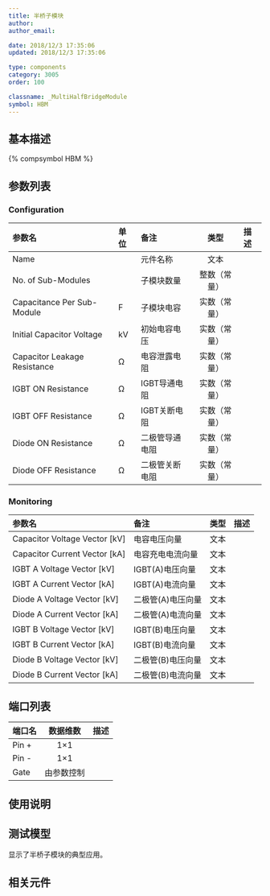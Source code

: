 ```yaml
---
title: 半桥子模块
author: 
author_email:

date: 2018/12/3 17:35:06
updated: 2018/12/3 17:35:06

type: components
category: 3005
order: 100

classname: _MultiHalfBridgeModule
symbol: HBM
---
```

## 基本描述
{% compsymbol HBM %}

## 参数列表
### Configuration
| 参数名 | 单位 | 备注 | 类型 | 描述 |
| :--- | :--- | :--- | :--: | :--- |
| Name |  | 元件名称 | 文本 |  |
| No. of Sub-Modules |  | 子模块数量 | 整数（常量） |  |
| Capacitance Per Sub-Module | F | 子模块电容 | 实数（常量） |  |
| Initial Capacitor Voltage | kV | 初始电容电压 | 实数（常量） |  |
| Capacitor Leakage Resistance | Ω | 电容泄露电阻 | 实数（常量） |  |
| IGBT ON Resistance | Ω | IGBT导通电阻 | 实数（常量） |  |
| IGBT OFF Resistance | Ω | IGBT关断电阻 | 实数（常量） |  |
| Diode ON Resistance | Ω | 二极管导通电阻 | 实数（常量） |  |
| Diode OFF Resistance | Ω | 二极管关断电阻 | 实数（常量） |  |

### Monitoring
| 参数名 | 备注 | 类型 | 描述 |
| :--- | :--- | :--: | :--- |
| Capacitor Voltage Vector \[kV\] | 电容电压向量 | 文本 |  |
| Capacitor Current Vector \[kA\] | 电容充电电流向量 | 文本 |  |
| IGBT A Voltage Vector \[kV\] | IGBT(A)电压向量 | 文本 |  |
| IGBT A Current Vector \[kA\] | IGBT(A)电流向量 | 文本 |  |
| Diode A Voltage Vector \[kV\] | 二极管(A)电压向量 | 文本 |  |
| Diode A Current Vector \[kA\] | 二极管(A)电流向量 | 文本 |  |
| IGBT B Voltage Vector \[kV\] | IGBT(B)电压向量 | 文本 |  |
| IGBT B Current Vector \[kA\] | IGBT(B)电流向量 | 文本 |  |
| Diode B Voltage Vector \[kV\] | 二极管(B)电压向量 | 文本 |  |
| Diode B Current Vector \[kA\] | 二极管(B)电流向量 | 文本 |  |


## 端口列表

| 端口名 | 数据维数 | 描述 |
| :--- | :--:  | :--- |
| Pin + | 1×1 | |                   
| Pin - | 1×1 | |                   
| Gate | 由参数控制 | |                   

## 使用说明


## 测试模型
[<test name>](<test link>)显示了半桥子模块的典型应用。

## 相关元件


